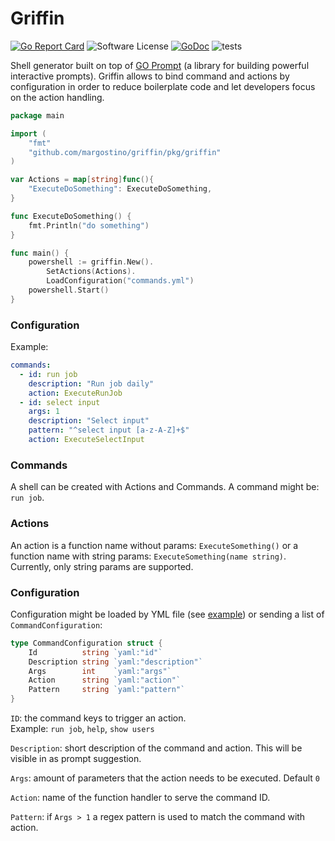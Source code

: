 # Griffin

[![Go Report Card](https://goreportcard.com/badge/github.com/margostino/griffin)](https://goreportcard.com/report/github.com/margostino/griffin)
![Software License](https://img.shields.io/badge/license-MIT-brightgreen.svg?style=flat-square)
[![GoDoc](https://godoc.org/github.com/margostino/griffin?status.svg)](https://godoc.org/github.com/margostino/griffin)
![tests](https://github.com/margostino/griffin/workflows/tests/badge.svg)

Shell generator built on top of [GO Prompt](https://github.com/c-bata/go-prompt) (a library for building powerful
interactive prompts). Griffin allows to bind command and actions by configuration in order to reduce boilerplate code
and let developers focus on the action handling.

```go
package main

import (
	"fmt"
	"github.com/margostino/griffin/pkg/griffin"
)

var Actions = map[string]func(){
	"ExecuteDoSomething": ExecuteDoSomething,
}

func ExecuteDoSomething() {
	fmt.Println("do something")
}

func main() {
	powershell := griffin.New().
		SetActions(Actions).
		LoadConfiguration("commands.yml")
	powershell.Start()
}
```

### Configuration

Example: 

```yaml
commands:
  - id: run job
    description: "Run job daily"
    action: ExecuteRunJob
  - id: select input
    args: 1
    description: "Select input"
    pattern: "^select input [a-z-A-Z]+$"
    action: ExecuteSelectInput
```

### Commands

A shell can be created with Actions and Commands. A command might be: `run job`.

### Actions

An action is a function name without params: `ExecuteSomething()` or a function name with string
params: `ExecuteSomething(name string)`. Currently, only string params are supported.

### Configuration

Configuration might be loaded by YML file (see [example](./example/config/commands.yml)) or sending a list
of `CommandConfiguration`:

```go
type CommandConfiguration struct {
    Id          string `yaml:"id"`
    Description string `yaml:"description"`
    Args        int    `yaml:"args"`
    Action      string `yaml:"action"`
    Pattern     string `yaml:"pattern"`
}
```

`ID`: the command keys to trigger an action.  
Example: `run job`, `help`, `show users`

`Description`: short description of the command and action. This will be visible in as prompt suggestion.

`Args`: amount of parameters that the action needs to be executed. Default `0`

`Action`: name of the function handler to serve the command ID.

`Pattern`: if `Args > 1` a regex pattern is used to match the command with action.

